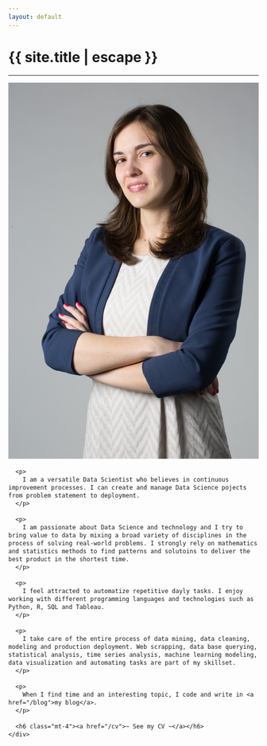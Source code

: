 ```yaml
---
layout: default
---
```


<h1 class="text-center title">{{ site.title | escape }}</h1>
<hr class="title mb-5">
<div class="row">
  <div class="col-lg-3 col-md-4 col-sm-4 col-xs-12">
    <img src="/img/AnaMariaMartinez.jpg" alt="Martin Berdini Mateo" class="martin-img">
  </div>

  <div class="col-lg-9 col-md-8 col-sm-8 col-xs-12">
    <div class="mb-2">

      <p>
        I am a versatile Data Scientist who believes in continuous improvement processes. I can create and manage Data Science pojects from problem statement to deployment.
      </p>

      <p>
        I am passionate about Data Science and technology and I try to bring value to data by mixing a broad variety of disciplines in the process of solving real-world problems. I strongly rely on mathematics and statistics methods to find patterns and solutoins to deliver the best product in the shortest time.
      </p>

      <p>
        I feel attracted to automatize repetitive dayly tasks. I enjoy working with different programming languages and technologies such as Python, R, SQL and Tableau.
      </p>

      <p>
        I take care of the entire process of data mining, data cleaning, modeling and production deployment. Web scrapping, data base querying, statistical analysis, time series analysis, machine learning modeling, data visualization and automating tasks are part of my skillset.
      </p>

      <p>
        When I find time and an interesting topic, I code and write in <a href="/blog">my blog</a>.
      </p>

      <h6 class="mt-4"><a href="/cv">~ See my CV ~</a></h6>
    </div>
  </div>
</div>
